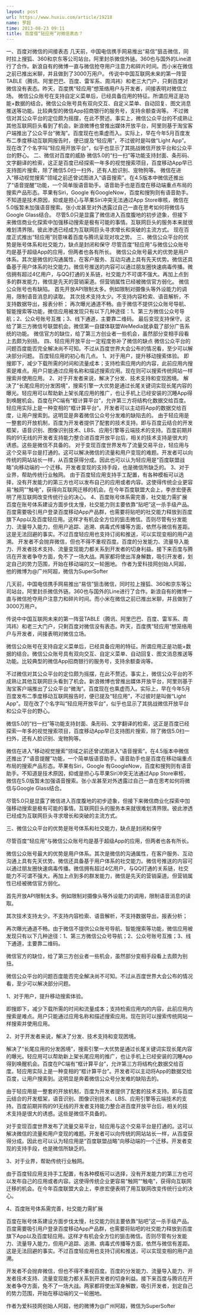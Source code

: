 ```yaml
---
layout: post
url: https://www.huxiu.com/article/19218
name: 罗超
time: 2013-08-23 09:11
title: 百度借“轻应用”对微信表态？
---
```

一、百度对微信的间接表态 几天前，中国电信携手网易推出“易信”狙击微信，同时拉上搜狐、360和京东等公司站台。阿里封杀微信外链。360也与国外的Line进行了合作。新浪自有的微博一直与微信抢夺用户注意力和碎片时间。而小米在微信之前已推出米聊，并且做到了3000万用户。 传说中中国互联网未来的第一阵营TABLE（腾讯、阿里巴巴、百度、雷军系、周鸿祎）和老三大门户，只剩百度对微信没有表态。昨天，百度携“轻应用”想笼络用户与开发者，间接表明对微信立场。 微信公众账号在支持自定义菜单后，已经具备应用的特征。所谓应用正是功能+数据的结合。微信公众账号具有双向交互、自定义菜单、自动回复、图文消息推送等功能。比较典型的微信App招商银行的服务号，支持余额查询等。 不过微信对其公众平台的定位颇为摇摆，在此不赘述。事实上，微信公众平台的不成熟让其他互联网巨头看到了机会。新浪微博也曾推出媒体开放平台，阿里则基于淘宝客户端推出了公众平台“微淘”。百度现在也乘虚而入。实际上，早在今年5月百度发布二季度移动互联网报告时，便已提及“轻应用”，不过彼时是叫做“Light App”。现在改了个名字叫“轻应用开放平台”，似乎也显示了其挑战微信开放平台和公众平台的野心。 二、微信对百度的威胁 微信5.0的“扫一扫”等功能支持封面、条形码、文字翻译的检索，这正是百度已经探索一年多的视觉搜索项目，百度移动App早已支持图片搜索，除了微信5.0扫一扫外，还有人脸识别、宠物狗等。 微信在进入“移动视觉搜索”领域之前还曾试图进入“语音搜索”。在4.5版本中微信还推出了“语音提醒”功能，一个简单版语音助手。语音助手也是百度在移动端重点布局的搜索产品形态。苹果有Siri，Google 有GoogleNow，百度和搜狗则有语音助手。不知道是技术原因，抑或是担心与苹果Siri冲突无法通过App Store审核，微信在5.0版暂未加强语音搜索。张小龙甚至对外透露过自己一直在思考如何将微信与Google Glass结合。 尽管5.0只是显露了微信进入百度腹地的初步迹象，但接下来微信商业化探索中加强移动搜索是极有可能的事情。互联网巨头的服务本来就很难划清界限。彼此渗透已经成为互联网巨头寻求增长和突破的主流方式。 现在百度正式推出“轻应用”则意味着百度与腾讯呈现对攻之势。 三、微信公众平台的优势是账号体系和社交能力，缺点是封闭和保守 尽管百度“轻应用”与微信公众账号均是基于超级App的应用，但两者也各有所长。 微信公众账号最大的优势是用户体系。其次是微信的沟通属性，在客户服务、互动沟通上具有先天优势。微信还具备基于用户体系的社交能力。微信号推送的内容可以通过朋友圈快速病毒传播。微信拥有超过4亿用户，与QQ打通的关系链，社交能力不可谓不强大。再加上点到多的群发能力，微信是先天的营销渠道。但营销属性已经被微信官方弱化。 微信公众账号也有缺陷。 首先开放API限制太多。例如限制对摄像头等外设能力的调用，限制语音消息的读取。 其次技术支持太少。不支持内容检索、语音解析，不支持数据导出，报表分析； 再次曝光通道不畅。由于微信不提供公众账号导航、智能搜索等功能，微信应用被发现只有以下几种途径：1、第三方微信公众号导航；2、公众号账号互推；3、线下通道，主要靠二维码。 最后变现支持保守。这给了第三方微信号联盟机会。微信第一自媒体联盟WeMedia就承载了部分广告系统的功能。 微信官方的缺位，给了第三方创业者一些机会，虽然部分变相手段看上去颇为别扭。 四、轻应用开放平台一定程度弥补了微信的缺点 微信公众平台的问题百度能否完全解决尚不可知。不过从百度世界大会公布的情况看，至少可以解决部分问题。 百度轻应用的初心有几点。 1、对于用户，提升移动搜索体验。 即搜即下，减少下载所需的时间和流量成本；支持检索应用内的内容，此前应用内搜索是难点。用户只能通过应用名称和描述搜索应用。现在则可以搜索传统网站一样搜索并使用应用。 2、对于开发者来说，解决了分发、技术支持和变现困境。 解决了“长尾应用的分发困境”，搜索引擎一大优势是通过长尾关键词实现长尾内容的曝光。轻应用可以帮助新上架长尾应用的推广，也让手机上已经安装的沉睡App得到唤醒机会。百度在PC端有“框计算平台”，允许第三方将结构化数据交给百度。轻应用实际上是一种变相的“框计算平台”。开发者可以主动将App的数据交给百度，让用户搜索到。这明显是奔着微信公众号分发难的缺陷去的。 由于轻应用是一整套的开放机制，百度为开发者提供了配套的技术支持。即与百度云结合的开发框架，语音识别、图像识别技术、LBS、应用引擎等云端技术的支持。百度前期并购的91无线的开发者支持能力整合进百度开放平台后，相关的技术支持是很大的诱惑。这些是微信不具备的。 对于变现百度世界发布了流量交易平台，轻应用与这个交易平台是打通的。这可以解决微信的流量和用户变现的难题。开发者可以向传统的网站站长一样，从百度获得分成。因此也可以认为轻应用是“百度联盟战略”向移动端的一个迁移。开发者变现的支持手段，也是微信所缺乏的。 3、对于业界，帮助传统行业触网。 由于百度轻应用支持手工配置，有各种模板可以选择，没有开发能力的第三方也可以发布自己的应用或者内容。这使得传统企业更容易“触网”“触电”，获得向互联网迁移的机会。在今年百度联盟大会上，李彦宏便表明了用互联网改变传统行业的决心。 4、百度账号体系需完善，社交能力需扩展 百度在账号体系建设方面步伐太慢，社交能力则主要依靠“贴吧”这一杀手级产品。百度需要吸引用户登录百度移动App产品群，也需要将贴吧的社交能力释放到百度旗下App以及百度轻应用。这样才有机会全方位的狙击微信。否则尽管有分发能力、流量导入能力，但用户追踪、追溯、病毒式传播等方面，依然与微信有差距。这是无法回避的事实。不过百度轻应用也支持订阅和推送，可以实现变相的用户追溯。 开发者不会抛弃微信，但也不得不重视百度。百度的分发能力、流量导入能力、开发者技术支持、流量变现能力都关系到开发者的切身利益。接下来百度与腾讯在开发者争夺方面，免不了一场大战。两家都将使出浑身解数，吸引开发者，划定自己的势力范围，开始在移动端的又一轮圈地。 作者为爱科技网创始人阿超，他的微博为@广州阿超，微信为SuperSofter

几天前，中国电信携手网易推出“易信”狙击微信，同时拉上搜狐、360和京东等公司站台。阿里封杀微信外链。360也与国外的Line进行了合作。新浪自有的微博一直与微信抢夺用户注意力和碎片时间。而小米在微信之前已推出米聊，并且做到了3000万用户。

传说中中国互联网未来的第一阵营TABLE（腾讯、阿里巴巴、百度、雷军系、周鸿祎）和老三大门户，只剩百度对微信没有表态。昨天，百度携“轻应用”想笼络用户与开发者，间接表明对微信立场。

微信公众账号在支持自定义菜单后，已经具备应用的特征。所谓应用正是功能+数据的结合。微信公众账号具有双向交互、自定义菜单、自动回复、图文消息推送等功能。比较典型的微信App招商银行的服务号，支持余额查询等。

不过微信对其公众平台的定位颇为摇摆，在此不赘述。事实上，微信公众平台的不成熟让其他互联网巨头看到了机会。新浪微博也曾推出媒体开放平台，阿里则基于淘宝客户端推出了公众平台“微淘”。百度现在也乘虚而入。实际上，早在今年5月百度发布二季度移动互联网报告时，便已提及“轻应用”，不过彼时是叫做“Light App”。现在改了个名字叫“轻应用开放平台”，似乎也显示了其挑战微信开放平台和公众平台的野心。

微信5.0的“扫一扫”等功能支持封面、条形码、文字翻译的检索，这正是百度已经探索一年多的视觉搜索项目，百度移动App早已支持图片搜索，除了微信5.0扫一扫外，还有人脸识别、宠物狗等。

微信在进入“移动视觉搜索”领域之前还曾试图进入“语音搜索”。在4.5版本中微信还推出了“语音提醒”功能，一个简单版语音助手。语音助手也是百度在移动端重点布局的搜索产品形态。苹果有Siri，Google 有GoogleNow，百度和搜狗则有语音助手。不知道是技术原因，抑或是担心与苹果Siri冲突无法通过App Store审核，微信在5.0版暂未加强语音搜索。张小龙甚至对外透露过自己一直在思考如何将微信与Google Glass结合。

尽管5.0只是显露了微信进入百度腹地的初步迹象，但接下来微信商业化探索中加强移动搜索是极有可能的事情。互联网巨头的服务本来就很难划清界限。彼此渗透已经成为互联网巨头寻求增长和突破的主流方式。

三、微信公众平台的优势是账号体系和社交能力，缺点是封闭和保守

尽管百度“轻应用”与微信公众账号均是基于超级App的应用，但两者也各有所长。

微信公众账号最大的优势是用户体系。其次是微信的沟通属性，在客户服务、互动沟通上具有先天优势。微信还具备基于用户体系的社交能力。微信号推送的内容可以通过朋友圈快速病毒传播。微信拥有超过4亿用户，与QQ打通的关系链，社交能力不可谓不强大。再加上点到多的群发能力，微信是先天的营销渠道。但营销属性已经被微信官方弱化。

首先开放API限制太多。例如限制对摄像头等外设能力的调用，限制语音消息的读取。

其次技术支持太少。不支持内容检索、语音解析，不支持数据导出，报表分析；

再次曝光通道不畅。由于微信不提供公众账号导航、智能搜索等功能，微信应用被发现只有以下几种途径：1、第三方微信公众号导航；2、公众号账号互推；3、线下通道，主要靠二维码。

微信官方的缺位，给了第三方创业者一些机会，虽然部分变相手段看上去颇为别扭。

微信公众平台的问题百度能否完全解决尚不可知。不过从百度世界大会公布的情况看，至少可以解决部分问题。

1、对于用户，提升移动搜索体验。

即搜即下，减少下载所需的时间和流量成本；支持检索应用内的内容，此前应用内搜索是难点。用户只能通过应用名称和描述搜索应用。现在则可以搜索传统网站一样搜索并使用应用。

2、对于开发者来说，解决了分发、技术支持和变现困境。

解决了“长尾应用的分发困境”，搜索引擎一大优势是通过长尾关键词实现长尾内容的曝光。轻应用可以帮助新上架长尾应用的推广，也让手机上已经安装的沉睡App得到唤醒机会。百度在PC端有“框计算平台”，允许第三方将结构化数据交给百度。轻应用实际上是一种变相的“框计算平台”。开发者可以主动将App的数据交给百度，让用户搜索到。这明显是奔着微信公众号分发难的缺陷去的。

由于轻应用是一整套的开放机制，百度为开发者提供了配套的技术支持。即与百度云结合的开发框架，语音识别、图像识别技术、LBS、应用引擎等云端技术的支持。百度前期并购的91无线的开发者支持能力整合进百度开放平台后，相关的技术支持是很大的诱惑。这些是微信不具备的。

对于变现百度世界发布了流量交易平台，轻应用与这个交易平台是打通的。这可以解决微信的流量和用户变现的难题。开发者可以向传统的网站站长一样，从百度获得分成。因此也可以认为轻应用是“百度联盟战略”向移动端的一个迁移。开发者变现的支持手段，也是微信所缺乏的。

3、对于业界，帮助传统行业触网。

由于百度轻应用支持手工配置，有各种模板可以选择，没有开发能力的第三方也可以发布自己的应用或者内容。这使得传统企业更容易“触网”“触电”，获得向互联网迁移的机会。在今年百度联盟大会上，李彦宏便表明了用互联网改变传统行业的决心。

4、百度账号体系需完善，社交能力需扩展

百度在账号体系建设方面步伐太慢，社交能力则主要依靠“贴吧”这一杀手级产品。百度需要吸引用户登录百度移动App产品群，也需要将贴吧的社交能力释放到百度旗下App以及百度轻应用。这样才有机会全方位的狙击微信。否则尽管有分发能力、流量导入能力，但用户追踪、追溯、病毒式传播等方面，依然与微信有差距。这是无法回避的事实。不过百度轻应用也支持订阅和推送，可以实现变相的用户追溯。

开发者不会抛弃微信，但也不得不重视百度。百度的分发能力、流量导入能力、开发者技术支持、流量变现能力都关系到开发者的切身利益。接下来百度与腾讯在开发者争夺方面，免不了一场大战。两家都将使出浑身解数，吸引开发者，划定自己的势力范围，开始在移动端的又一轮圈地。

作者为爱科技网创始人阿超，他的微博为@广州阿超，微信为SuperSofter

